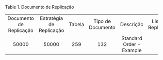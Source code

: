 <div id="d67421e1" class="table">

<div class="table-title">

Table 1. Documento de
Replicação

</div>

<div class="table-contents">

|                         |                          |        |                   |                          |                     |
| :---------------------: | :----------------------: | :----: | :---------------: | :----------------------: | :-----------------: |
| Documento de Replicação | Estratégia de Replicação | Tabela | Tipo de Documento |        Descrição         | Lista de Replicação |
|          50000          |          50000           |  259   |        132        | Standard Order - Example |          R          |

</div>

</div>
